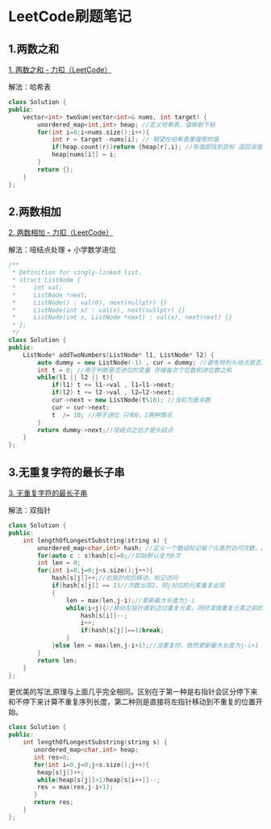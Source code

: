 # LeetCode刷题笔记

## 1.两数之和

[1. 两数之和 - 力扣（LeetCode）](https://leetcode.cn/problems/two-sum/description/)

解法：哈希表

```c++
class Solution {
public:
    vector<int> twoSum(vector<int>& nums, int target) {
        unordered_map<int,int> heap; //定义哈希表，值映射下标
        for(int i=0;i<nums.size();i++){
            int r = target -nums[i]; // 期望在哈希表里搜索的值
            if(heap.count(r))return {heap[r],i}; //有值即找到目标 返回该值对应的下标和当前下标
            heap[nums[i]] = i;
        }
        return {};
    }
};
```



## 2.两数相加

[2. 两数相加 - 力扣（LeetCode）](https://leetcode.cn/problems/add-two-numbers/description/)

解法：哑结点处理 + 小学数学进位

```c++
/**
 * Definition for singly-linked list.
 * struct ListNode {
 *     int val;
 *     ListNode *next;
 *     ListNode() : val(0), next(nullptr) {}
 *     ListNode(int x) : val(x), next(nullptr) {}
 *     ListNode(int x, ListNode *next) : val(x), next(next) {}
 * };
 */
class Solution {
public:
    ListNode* addTwoNumbers(ListNode* l1, ListNode* l2) {
        auto dummy = new ListNode(-1) , cur = dummy; //避免特判头结点是否为空等等复杂情况
        int t = 0; //用于判断是否进位的变量 存储每次个位数和进位数之和  
        while(l1 || l2 || t){ 
            if(l1) t += l1->val , l1=l1->next;
            if(l2) t += l2->val , l2=l2->next;
            cur->next = new ListNode(t%10); //当前为是余数
            cur = cur->next;
            t  /= 10; //用于进位 只有0，1两种情况
        }
        return dummy->next;//哑结点之后才是头结点
    }
};
```



## 3.无重复字符的最长子串

[3. 无重复字符的最长子串](https://leetcode.cn/problems/longest-substring-without-repeating-characters/)

解法：双指针

```c++
class Solution {
public:
    int lengthOfLongestSubstring(string s) {
        unordered_map<char,int> hash; //定义一个数组标记每个元素的访问次数，出现2次则以为则重复
        for(auto c : s)hash[c]=0;//初始默认全为0次
        int len = 0;
        for(int i=0,j=0;j<s.size();j++){
            hash[s[j]]++;//右指针向后移动，标记访问
            if(hash[s[j]] == 2)//次数出现2，则j对应的元素重复出现
            {
                len = max(len,j-i);//更新最大长度为j-i
                while(i<j){//移动左指针直到迈过重复元素，同时清理重复元素之前的访问次数
                    hash[s[i]]--;
                    i++;
                    if(hash[s[j]]==1)break;
                }
            }else len = max(len,j-i+1);//没重复时，依然更新最大长度为j-i+1
        }
        return len;
    }
};
```

更优美的写法,原理与上面几乎完全相同。区别在于第一种是右指针会区分停下来和不停下来计算不重复序列长度，第二种则是直接将左指针移动到不重复的位置开始。

```c++
class Solution {
public:
    int lengthOfLongestSubstring(string s) {
       unordered_map<char,int> heap;
       int res=0;
       for(int i=0,j=0;j<s.size();j++){
        heap[s[j]]++;
        while(heap[s[j]]>1)heap[s[i++]]--;
        res = max(res,j-i+1);
       }
       return res;
    }
};
```

